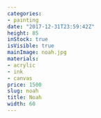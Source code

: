 ```yaml
---
categories:
- painting
date: "2017-12-31T23:59:42Z"
height: 85
inStock: true
isVisible: true
mainImage: noah.jpg
materials:
- acrylic
- ink
- canvas
price: 1500
slug: noah
title: Noah
width: 60
---
```


